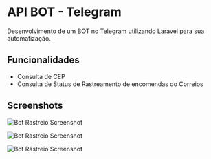 
# API BOT - Telegram

Desenvolvimento de um BOT no Telegram utilizando Laravel para sua automatização.




## Funcionalidades

- Consulta de CEP
- Consulta de Status de Rastreamento de encomendas do Correios


## Screenshots
![Bot Rastreio Screenshot](https://i.imgur.com/fE6WWkk.png)

![Bot Rastreio Screenshot](https://i.imgur.com/MzcIO03.png)

![Bot Rastreio Screenshot](https://i.imgur.com/fE6WWkk.png)
